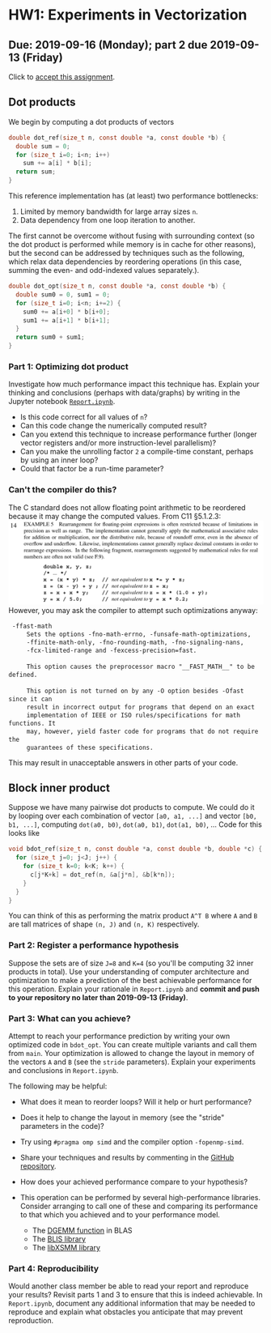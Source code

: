 # HW1: Experiments in Vectorization
## Due: 2019-09-16 (Monday); part 2 due 2019-09-13 (Friday)

Click to [accept this assignment](https://classroom.github.com/a/DOC_yYu2).

## Dot products

We begin by computing a dot products of vectors

```c
double dot_ref(size_t n, const double *a, const double *b) {
  double sum = 0;
  for (size_t i=0; i<n; i++)
    sum += a[i] * b[i];
  return sum;
}
```

This reference implementation has (at least) two performance bottlenecks:

1. Limited by memory bandwidth for large array sizes `n`.
2. Data dependency from one loop iteration to another.

The first cannot be overcome without fusing with surrounding context
(so the dot product is performed while memory is in cache for other
reasons), but the second can be addressed by techniques such as the
following, which relax data dependencies by reordering operations
(in this case, summing the even- and odd-indexed values separately.).

```c
double dot_opt(size_t n, const double *a, const double *b) {
  double sum0 = 0, sum1 = 0;
  for (size_t i=0; i<n; i+=2) {
    sum0 += a[i+0] * b[i+0];
    sum1 += a[i+1] * b[i+1];
  }
  return sum0 + sum1;
}
```

### Part 1: Optimizing dot product
Investigate how much performance impact this technique has.  Explain your thinking and conclusions (perhaps with data/graphs) by writing in the Jupyter notebook [`Report.ipynb`](Report.ipynb).

* Is this code correct for all values of `n`?
* Can this code change the numerically computed result?
* Can you extend this technique to increase performance further (longer vector registers and/or more instruction-level parallelism)?
* Can you make the unrolling factor `2` a compile-time constant, perhaps by using an inner loop?
* Could that factor be a run-time parameter?

### Can't the compiler do this?

The C standard does not allow floating point arithmetic to be reordered because it may change the computed values.
From C11 §5.1.2.3:
![C11 §5.1.2.3](c11-5.1.2.3-assoc-example.png)
However, you may ask the compiler to attempt such optimizations anyway:
```
 -ffast-math
     Sets the options -fno-math-errno, -funsafe-math-optimizations,
     -ffinite-math-only, -fno-rounding-math, -fno-signaling-nans,
     -fcx-limited-range and -fexcess-precision=fast.

     This option causes the preprocessor macro "__FAST_MATH__" to be defined.

     This option is not turned on by any -O option besides -Ofast since it can
     result in incorrect output for programs that depend on an exact
     implementation of IEEE or ISO rules/specifications for math functions. It
     may, however, yield faster code for programs that do not require the
     guarantees of these specifications.
```
This may result in unacceptable answers in other parts of your code.

## Block inner product

Suppose we have many pairwise dot products to compute.
We could do it by looping over each combination of vector `[a0, a1, ...]` and vector `[b0, b1, ...]`, computing `dot(a0, b0)`, `dot(a0, b1)`, `dot(a1, b0)`, ...
Code for this looks like

```c
void bdot_ref(size_t n, const double *a, const double *b, double *c) {
  for (size_t j=0; j<J; j++) {
    for (size_t k=0; k<K; k++) {
      c[j*K+k] = dot_ref(n, &a[j*n], &b[k*n]);
    }
  }
}
```
You can think of this as performing the matrix product `A^T B` where `A` and `B` are tall matrices of shape `(n, J)` and `(n, K)` respectively.

### Part 2: Register a performance hypothesis

Suppose the sets are of size `J=8` and `K=4` (so you'll be computing 32 inner products in total).
Use your understanding of computer architecture and optimization to make a prediction of the best achievable performance for this operation.
Explain your rationale in `Report.ipynb` and **commit and push to your repository no later than 2019-09-13 (Friday)**.

### Part 3: What can you achieve?

Attempt to reach your performance prediction by writing your own optimized code in `bdot_opt`.
You can create multiple variants and call them from `main`.
Your optimization is allowed to change the layout in memory of the vectors `A` and `B` (see the `stride` parameters).
Explain your experiments and conclusions in `Report.ipynb`.

The following may be helpful:

* What does it mean to reorder loops?  Will it help or hurt performance?
* Does it help to change the layout in memory (see the "stride" parameters in the code)?
* Try using `#pragma omp simd` and the compiler option `-fopenmp-simd`.
* Share your techniques and results by commenting in the [GitHub repository](https://github.com/cucs-hpsc/hpsc-hw1).

* How does your achieved performance compare to your hypothesis?
* This operation can be performed by several high-performance libraries.  Consider arranging to call one of these and comparing its performance to that which you achieved and to your performance model.
  * The [DGEMM function](http://www.netlib.org/lapack/explore-html/d1/d54/group__double__blas__level3_gaeda3cbd99c8fb834a60a6412878226e1.html#gaeda3cbd99c8fb834a60a6412878226e1) in BLAS
  * The [BLIS library](https://github.com/flame/blis/)
  * The [libXSMM library](https://github.com/hfp/libxsmm/)

### Part 4: Reproducibility

Would another class member be able to read your report and reproduce your results?
Revisit parts 1 and 3 to ensure that this is indeed achievable.
In `Report.ipynb`, document any additional information that may be needed to reproduce and explain what obstacles you anticipate that may prevent reproduction.
